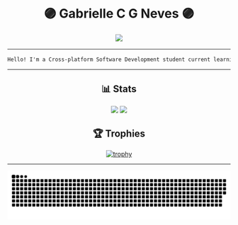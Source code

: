 <div align='center'>

<h1>🟣 Gabrielle C G Neves 🟣</h1>
<img src = "https://files.catbox.moe/iu7k78.png" height = "165em" >
</div>

---
```Markdown 
Hello! I'm a Cross-platform Software Development student current learning Python, Flutter, Javascript, Java and React.
```
---


<div align='center'>

<h2>📊 Stats</h2>

<img src = "https://github-readme-stats.vercel.app/api?username=gabriellecgneves&show_icons=true&theme=radical" height = "140em">  
<img src = "https://github-readme-stats.vercel.app/api/top-langs/?username=gabriellecgneves&layout=compact&theme=radical" height = "140em">
</div>

<div align='center'>

<h2>🏆 Trophies</h2>

[![trophy](https://github-profile-trophy.vercel.app/?username=GabrielleCGNeves&theme=radical&row=2&column=4&no-frame=true)](https://github.com/ryo-ma/github-profile-trophy)

</div>

---

<picture>
    <source media="(prefers-color-scheme: dark)" srcset="https://raw.githubusercontent.com/GabrielleCGNeves/GabrielleCGNeves/output/github-contribution-grid-snake-dark.svg">
    <img src="https://raw.githubusercontent.com/GabrielleCGNeves/GabrielleCGNeves/output/github-contribution-grid-snake.svg">
</picture>
